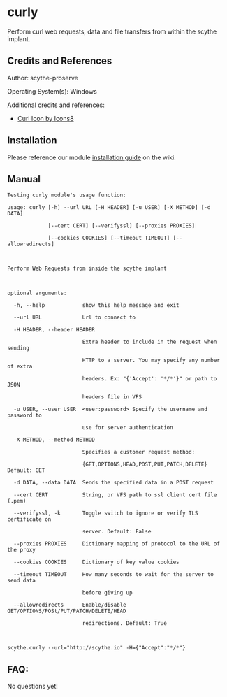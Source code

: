 # curly

Perform curl web requests, data and file transfers from within the scythe implant.

## Credits and References

Author: scythe-proserve

Operating System(s): Windows

Additional credits and references:
* [Curl Icon by Icons8](https://icons8.com/)

## Installation

Please reference our module [installation guide](https://github.com/scythe-io/community-modules/wiki) on the wiki.

##  Manual

```
Testing curly module's usage function:

usage: curly [-h] --url URL [-H HEADER] [-u USER] [-X METHOD] [-d DATA]

             [--cert CERT] [--verifyssl] [--proxies PROXIES]

             [--cookies COOKIES] [--timeout TIMEOUT] [--allowredirects]



Perform Web Requests from inside the scythe implant



optional arguments:

  -h, --help            show this help message and exit

  --url URL             Url to connect to

  -H HEADER, --header HEADER

                        Extra header to include in the request when sending

                        HTTP to a server. You may specify any number of extra

                        headers. Ex: "{'Accept': '*/*'}" or path to JSON

                        headers file in VFS

  -u USER, --user USER  <user:password> Specify the username and password to

                        use for server authentication

  -X METHOD, --method METHOD

                        Specifies a customer request method:

                        {GET,OPTIONS,HEAD,POST,PUT,PATCH,DELETE} Default: GET

  -d DATA, --data DATA  Sends the specified data in a POST request

  --cert CERT           String, or VFS path to ssl client cert file (.pem)

  --verifyssl, -k       Toggle switch to ignore or verify TLS certificate on

                        server. Default: False

  --proxies PROXIES     Dictionary mapping of protocol to the URL of the proxy

  --cookies COOKIES     Dictionary of key value cookies

  --timeout TIMEOUT     How many seconds to wait for the server to send data

                        before giving up

  --allowredirects      Enable/disable GET/OPTIONS/POSt/PUT/PATCH/DELETE/HEAD

                        redirections. Default: True



scythe.curly --url="http://scythe.io" -H={"Accept":"*/*"}
```

## FAQ:

No questions yet!
